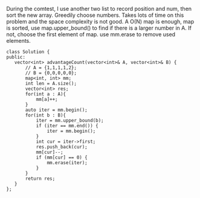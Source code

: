 During the comtest, I use another two list to record position and num, then sort the new array. Greedily choose numbers. Takes lots of time
 on this problem and the space complexity is not good. A O(N) map is enough, map is sorted, use map.upper_bound() to find if there is a larger 
 number in A. If not, choose the first element of map. use mm.erase to remove used elements.
 ```
 class Solution {
public:
    vector<int> advantageCount(vector<int>& A, vector<int>& B) {
        // A = {1,1,1,1,2};
        // B = {0,0,0,0,0};
        map<int, int> mm;
        int len = A.size();
        vector<int> res;
        for(int a : A){
            mm[a]++;
        }
        auto iter = mm.begin();
        for(int b : B){
            iter = mm.upper_bound(b);
            if (iter == mm.end()) {
                iter = mm.begin();
            }
            int cur = iter->first;
            res.push_back(cur);
            mm[cur]--;
            if (mm[cur] == 0) {
                mm.erase(iter);
            }
        }
        return res;
    }
};
 ```
